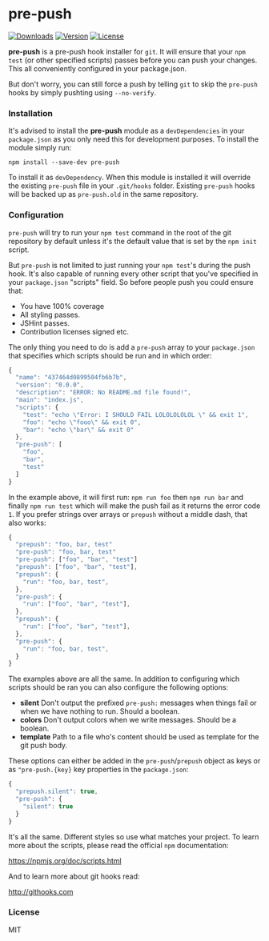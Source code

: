 # pre-push


<p>
  <a href="https://www.npmjs.com/package/pre-push"><img src="https://img.shields.io/npm/dm/pre-push.svg" alt="Downloads"></a>
  <a href="https://www.npmjs.com/package/pre-push"><img src="https://img.shields.io/npm/v/pre-push.svg" alt="Version"></a>
  <a href="https://www.npmjs.com/package/pre-push"><img src="https://img.shields.io/npm/l/pre-push.svg" alt="License"></a>
</p>

**pre-push** is a pre-push hook installer for `git`. It will ensure that
your `npm test` (or other specified scripts) passes before you can push your
changes. This all conveniently configured in your package.json.

But don't worry, you can still force a push by telling `git` to skip the
`pre-push` hooks by simply pushting using `--no-verify`.

### Installation

It's advised to install the **pre-push** module as a `devDependencies` in your
`package.json` as you only need this for development purposes. To install the
module simply run:

```
npm install --save-dev pre-push
```

To install it as `devDependency`. When this module is installed it will override
the existing `pre-push` file in your `.git/hooks` folder. Existing
`pre-push` hooks will be backed up as `pre-push.old` in the same repository.

### Configuration

`pre-push` will try to run your `npm test` command in the root of the git
repository by default unless it's the default value that is set by the `npm
init` script. 

But `pre-push` is not limited to just running your `npm test`'s during the
push hook. It's also capable of running every other script that you've
specified in your `package.json` "scripts" field. So before people push you
could ensure that:

- You have 100% coverage
- All styling passes.
- JSHint passes.
- Contribution licenses signed etc.

The only thing you need to do is add a `pre-push` array to your `package.json`
that specifies which scripts should be run and in which order:

```js
{
  "name": "437464d0899504fb6b7b",
  "version": "0.0.0",
  "description": "ERROR: No README.md file found!",
  "main": "index.js",
  "scripts": {
    "test": "echo \"Error: I SHOULD FAIL LOLOLOLOLOL \" && exit 1",
    "foo": "echo \"fooo\" && exit 0",
    "bar": "echo \"bar\" && exit 0"
  },
  "pre-push": [
    "foo",
    "bar",
    "test"
  ]
}
```

In the example above, it will first run: `npm run foo` then `npm run bar` and
finally `npm run test` which will make the push fail as it returns the error
code `1`.  If you prefer strings over arrays or `prepush` without a middle
dash, that also works:

```js
{
  "prepush": "foo, bar, test"
  "pre-push": "foo, bar, test"
  "pre-push": ["foo", "bar", "test"]
  "prepush": ["foo", "bar", "test"],
  "prepush": {
    "run": "foo, bar, test",
  },
  "pre-push": {
    "run": ["foo", "bar", "test"],
  },
  "prepush": {
    "run": ["foo", "bar", "test"],
  },
  "pre-push": {
    "run": "foo, bar, test",
  }
}
```

The examples above are all the same. In addition to configuring which scripts
should be ran you can also configure the following options:

- **silent** Don't output the prefixed `pre-push:` messages when things fail
  or when we have nothing to run. Should a boolean.
- **colors** Don't output colors when we write messages. Should be a boolean.
- **template** Path to a file who's content should be used as template for the
  git push body.

These options can either be added in the `pre-push`/`prepush` object as keys
or as `"pre-push.{key}` key properties in the `package.json`:

```js
{
  "prepush.silent": true,
  "pre-push": {
    "silent": true
  }
}
```

It's all the same. Different styles so use what matches your project. To learn
more about the scripts, please read the official `npm` documentation:

https://npmjs.org/doc/scripts.html

And to learn more about git hooks read:

http://githooks.com

### License

MIT
